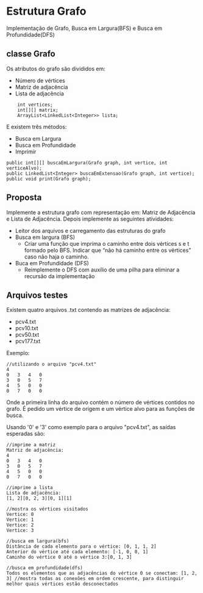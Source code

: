 # Estrutura Grafo
Implementação de Grafo, Busca em Largura(BFS) e Busca em Profundidade(DFS)

## classe Grafo
Os atributos do grafo são divididos em:
+ Número de vértices
+ Matriz de adjacência
+ Lista de adjacência

```
    int vertices;
    int[][] matrix;
    ArrayList<LinkedList<Integer>> lista; 
```

E existem três métodos:
+ Busca em Largura
+ Busca em Profundidade
+ Imprimir

```
public int[][] buscaEmLargura(Grafo graph, int vertice, int verticeAlvo);
public LinkedList<Integer> buscaEmExtensao(Grafo graph, int vertice);
public void print(Grafo graph);
```

## Proposta
Implemente a estrutura grafo com representação em: Matriz de Adjacência
e Lista de Adjacência. Depois implemente as seguintes atividades:

+ Leitor dos arquivos e carregamento das estruturas do grafo
+ Busca em largura (BFS)
    + Criar uma função que imprima o caminho entre dois
vértices s e t formado pelo BFS. Indicar que “não há
caminho entre os vértices” caso não haja o caminho.
+ Buca em Profundidade (DFS)
    + Reimplemente o DFS com auxílio de uma pilha para
eliminar a recursão da implementação

## Arquivos testes
Existem quatro arquivos .txt contendo as matrizes de adjacência:
+ pcv4.txt
+ pcv10.txt
+ pcv50.txt
+ pcv177.txt

Exemplo:
```
//utilizando o arquivo "pcv4.txt"
4
0	3	4	0
3	0	5	7
4	5	0	0
0	7	0	0
```
Onde a primeira linha do arquivo contém o número de vértices contidos no grafo.
É pedido um vértice de origem e um vértice alvo para as funções de busca.

Usando '0' e '3' como exemplo para o arquivo "pcv4.txt", as saídas esperadas são:
```
//imprime a matriz
Matriz de adjacência: 
4
0	3	4	0	
3	0	5	7	
4	5	0	0	
0	7	0	0	

//imprime a lista
Lista de adjacência: 
[1, 2][0, 2, 3][0, 1][1]

//mostra os vértices visitados
Vertice: 0
Vertice: 1
Vertice: 2
Vertice: 3

//busca em largura(bfs)
Distância de cada elemento para o vértice: [0, 1, 1, 2]
Anterior do vértice até cada elemento: [-1, 0, 0, 1]
Caminho do vértice 0 até o vértice 3:[0, 1, 3]

//busca em profundidade(dfs)
Todos os elementos que as adjacências do vértice 0 se conectam: [1, 2, 3] //mostra todas as conexões em ordem crescente, para distinguir melhor quais vértices estão desconectados
```
